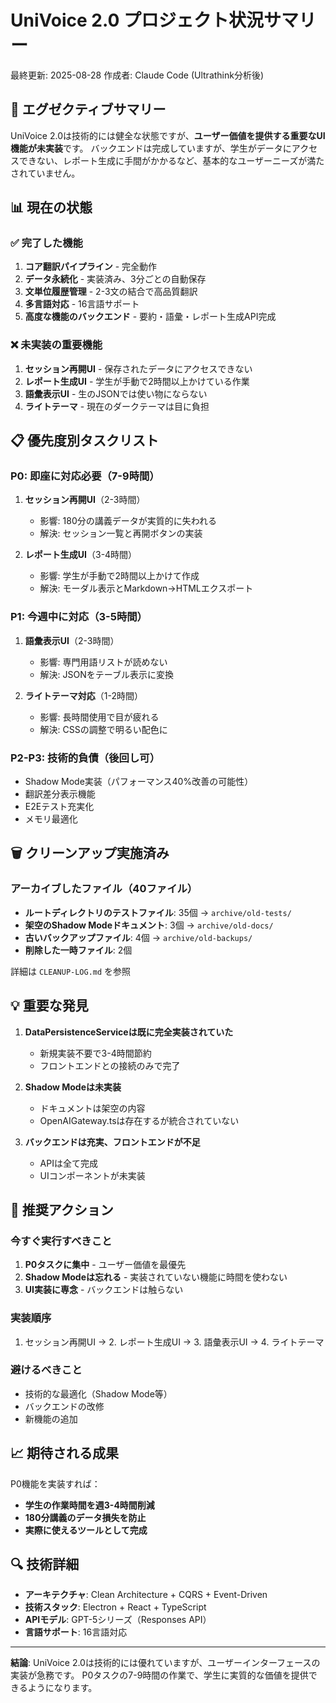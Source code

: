 # UniVoice 2.0 プロジェクト状況サマリー

最終更新: 2025-08-28
作成者: Claude Code (Ultrathink分析後)

## 🎯 エグゼクティブサマリー

UniVoice 2.0は技術的には健全な状態ですが、**ユーザー価値を提供する重要なUI機能が未実装**です。
バックエンドは完成していますが、学生がデータにアクセスできない、レポート生成に手間がかかるなど、基本的なユーザーニーズが満たされていません。

## 📊 現在の状態

### ✅ 完了した機能
1. **コア翻訳パイプライン** - 完全動作
2. **データ永続化** - 実装済み、3分ごとの自動保存
3. **文単位履歴管理** - 2-3文の結合で高品質翻訳
4. **多言語対応** - 16言語サポート
5. **高度な機能のバックエンド** - 要約・語彙・レポート生成API完成

### ❌ 未実装の重要機能
1. **セッション再開UI** - 保存されたデータにアクセスできない
2. **レポート生成UI** - 学生が手動で2時間以上かけている作業
3. **語彙表示UI** - 生のJSONでは使い物にならない
4. **ライトテーマ** - 現在のダークテーマは目に負担

## 📋 優先度別タスクリスト

### P0: 即座に対応必要（7-9時間）
1. **セッション再開UI**（2-3時間）
   - 影響: 180分の講義データが実質的に失われる
   - 解決: セッション一覧と再開ボタンの実装

2. **レポート生成UI**（3-4時間）
   - 影響: 学生が手動で2時間以上かけて作成
   - 解決: モーダル表示とMarkdown→HTMLエクスポート

### P1: 今週中に対応（3-5時間）
1. **語彙表示UI**（2-3時間）
   - 影響: 専門用語リストが読めない
   - 解決: JSONをテーブル表示に変換

2. **ライトテーマ対応**（1-2時間）
   - 影響: 長時間使用で目が疲れる
   - 解決: CSSの調整で明るい配色に

### P2-P3: 技術的負債（後回し可）
- Shadow Mode実装（パフォーマンス40%改善の可能性）
- 翻訳差分表示機能
- E2Eテスト充実化
- メモリ最適化

## 🗑️ クリーンアップ実施済み

### アーカイブしたファイル（40ファイル）
- **ルートディレクトリのテストファイル**: 35個 → `archive/old-tests/`
- **架空のShadow Modeドキュメント**: 3個 → `archive/old-docs/`
- **古いバックアップファイル**: 4個 → `archive/old-backups/`
- **削除した一時ファイル**: 2個

詳細は `CLEANUP-LOG.md` を参照

## 💡 重要な発見

1. **DataPersistenceServiceは既に完全実装されていた**
   - 新規実装不要で3-4時間節約
   - フロントエンドとの接続のみで完了

2. **Shadow Modeは未実装**
   - ドキュメントは架空の内容
   - OpenAIGateway.tsは存在するが統合されていない

3. **バックエンドは充実、フロントエンドが不足**
   - APIは全て完成
   - UIコンポーネントが未実装

## 🚀 推奨アクション

### 今すぐ実行すべきこと
1. **P0タスクに集中** - ユーザー価値を最優先
2. **Shadow Modeは忘れる** - 実装されていない機能に時間を使わない
3. **UI実装に専念** - バックエンドは触らない

### 実装順序
1. セッション再開UI → 2. レポート生成UI → 3. 語彙表示UI → 4. ライトテーマ

### 避けるべきこと
- 技術的な最適化（Shadow Mode等）
- バックエンドの改修
- 新機能の追加

## 📈 期待される成果

P0機能を実装すれば：
- **学生の作業時間を週3-4時間削減**
- **180分講義のデータ損失を防止**
- **実際に使えるツールとして完成**

## 🔍 技術詳細

- **アーキテクチャ**: Clean Architecture + CQRS + Event-Driven
- **技術スタック**: Electron + React + TypeScript
- **APIモデル**: GPT-5シリーズ（Responses API）
- **言語サポート**: 16言語対応

---

**結論**: UniVoice 2.0は技術的には優れていますが、ユーザーインターフェースの実装が急務です。
P0タスクの7-9時間の作業で、学生に実質的な価値を提供できるようになります。